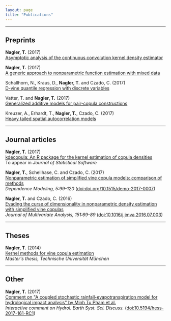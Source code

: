 ```yaml
---
layout: page
title: "Publications"
---
```



----------

## Preprints
 
**Nagler, T.** (2017)  
[Asymptotic analysis of the continuous convolution kernel density estimator](https://arxiv.org/abs/1705.05431)   

**Nagler, T.** (2017)  
[A generic approach to nonparametric function estimation with mixed data](https://arxiv.org/abs/1704.07457)

Schallhorn, N., Kraus, D., **Nagler, T.** and Czado, C. (2017)  
[D-vine quantile regression with discrete variables](http://arxiv.org/abs/1705.08310)

Vatter, T. and **Nagler, T.** (2017)  
[Generalized additive models for pair-copula constructions](https://arxiv.org/abs/1608.01593)   

Kreuzer, A., Erhardt, T., **Nagler, T.**, Czado, C. (2017)  
[Heavy tailed spatial autocorrelation models](https://arxiv.org/abs/1707.03165)  

----------

## Journal articles  

**Nagler, T.** (2017)  
[kdecopula: An R package for the kernel estimation of copula densities](https://arxiv.org/abs/1603.04229)  
To appear in *Journal of Statistical Software*

**Nagler, T.**, Schellhase, C. and Czado, C. (2017)   
[Nonparametric estimation of simplified vine copula models: comparison of 
methods](https://www.degruyter.com/downloadpdf/j/demo.2017.5.issue-1/demo-2017-0007/demo-2017-0007.pdf)  
*Dependence Modeling, 5:99-120* ([doi:doi.org/10.1515/demo-2017-0007](https://www.degruyter.com/view/j/demo.2017.5.issue-1/demo-2017-0007/demo-2017-0007.xml))

**Nagler, T.** and Czado, C. (2016)  
[Evading the curse of dimensionality in nonparametric density estimation with
simplified vine copulas](https://arxiv.org/abs/1503.03305)  
*Journal of Multivariate Analysis, 151:69-89*
([doi:10.1016/j.jmva.2016.07.003](http://www.sciencedirect.com/science/article/pii/S0047259X16300471))  

----------

## Theses

**Nagler, T.** (2014)  
[Kernel methods for vine copula estimation](https://mediatum.ub.tum.de/node?id=1231221)  
*Master's thesis, Technische Universität München*

----------

## Other 

**Nagler, T.** (2017)  
[Comment on "A coupled stochastic rainfall-evapotranspiration model for 
hydrological impact analysis" by Minh Tu Pham et al.](http://www.hydrol-earth-syst-sci-discuss.net/hess-2017-161/hess-2017-161-RC1-supplement.pdf)  
*Interactive comment on Hydrol. Earth Syst. Sci. Discuss.* ([doi:10.5194/hess-2017-161-RC1](http://www.hydrol-earth-syst-sci-discuss.net/hess-2017-161/hess-2017-161-RC1.pdf))
